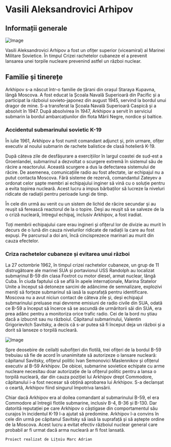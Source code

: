 # Vasili Aleksandrovici Arhipov

## Informații generale
 
 ![Image](https://upload.wikimedia.org/wikipedia/ro/f/f4/Vasili_Arkhipov.jpg)
 
 Vasili Aleksandrovici Arhipov a fost un ofițer superior (viceamiral) al Marinei Militare Sovietice. În timpul Crizei rachetelor cubaneze el a prevenit lansarea unei torpile nucleare prevenind astfel un război nuclear. 
 
## Familie și tinerețe
  Arkhipov s-a născut într-o familie de țărani din orașul Staraya Kupavna, lângă Moscova. A fost educat la Școala Navală Superioară din Pacific și a participat la războiul sovieto-japonez din august 1945, servind la bordul unui dragor de mine. S-a transferat la Școala Navală Superioară Caspică și a absolvit în 1947.
  După absolvirea în 1947, Arkhipov a servit în serviciul submarin la bordul ambarcațiunilor din flota Mării Negre, nordice și baltice.

### Accidentul submarinului sovietic K-19
  În iulie 1961, Arkhipov a fost numit comandant adjunct și, prin urmare, ofițer executiv al noului submarin de rachete balistice de clasă hotelieră K-19. 
  
  După câteva zile de desfășurare a exercițiilor în largul coastei de sud-est a Groenlandei, submarinul a dezvoltat o scurgere extremă în sistemul său de răcire a reactorului. Această scurgere a dus la defectarea sistemului de răcire. De asemenea, comunicațiile radio au fost afectate, iar echipajul nu a putut contacta Moscova. Fără sisteme de rezervă, comandantul Zateyev a ordonat celor șapte membri ai echipajului inginer să vină cu o soluție pentru a evita topirea nucleară. Acest lucru a impus bărbaților să lucreze la niveluri ridicate de radiații pentru perioade lungi de timp. 
  
  În cele din urmă au venit cu un sistem de lichid de răcire secundar și au reușit să ferească reactorul de la o topire. Deși au reușit să se salveze de la o criză nucleară, întregul echipaj, inclusiv Arkhipov, a fost iradiat. 
  
  Toți membrii echipajului care erau ingineri și ofițerul lor de divizie au murit în decurs de o lună din cauza nivelurilor ridicate de radiații la care au fost expuși. Pe parcursul a doi ani, încă cincisprezece marinari au murit din cauza efectelor.
  
### Criza rachetelor cubaneze și evitarea unui război
La 27 octombrie 1962, în timpul crizei rachetelor cubaneze, un grup de 11 distrugătoare ale marinei SUA și portavionul USS Randolph au localizat submarinul B-59 din clasa Foxtrot cu motor diesel, armat nuclear, lângă Cuba. În ciuda faptului că se află în apele internaționale, Marina Statelor Unite a început să detoneze sarcini de adâncime de semnalizare, explozivi meniți să forțeze submarinul să iasă la suprafață pentru identificare. Moscova nu a avut niciun contact de câteva zile și, deși echipajul submarinului preluase mai devreme emisiuni de radio civile din SUA, odată ce B-59 a început să încerce să se ascundă de urmăritorii săi din SUA, era prea adânc pentru a monitoriza orice trafic radio. Cei de la bord nu știau dacă a izbucnit sau nu războiul. Căpitanul submarinului, Valentin Grigorievitch Savitsky, a decis că s-ar putea să fi început deja un război și a dorit să lanseze o torpilă nucleară.

![Image](https://upload.wikimedia.org/wikipedia/commons/9/96/Soviet_b-59_submarine.jpg)

Spre deosebire de ceilalți subofițeri din flotilă, trei ofițeri de la bordul B-59 trebuiau să fie de acord în unanimitate să autorizeze o lansare nucleară: căpitanul Savitsky, ofițerul politic Ivan Semonovici Maslennikov și ofițerul executiv al B-59 Arkhipov. De obicei, submarine sovietice echipate cu arme nucleare necesitau doar autorizație de la ofițerul politic pentru a lansa o torpilă nucleară, dar din cauza poziției lui Arkhipov drept Commodore, căpitanului i-a fost necesar să obțină aprobarea lui Arkhipov. S-a declanșat o ceartă, Arkhipov fiind singurul împotriva lansării.

Chiar dacă Arkhipov era al doilea comandant al submarinului B-59, el era  Commodore al întregii flotile submarine, inclusiv B-4, B-36 și B-130. Dar datorită reputației pe care Arkhipov o câștigase din comportamentul său curajos în incidentul K-19 l-a ajutat să predomine. Arkhipov l-a convins în cele din urmă pe căpitanul Savitsky să iasă la suprafață și să aștepte ordine de la Moscova. Acest lucru a evitat efectiv războiul nuclear general care probabil ar fi urmat dacă arma nucleară ar fi fost lansată. 





```
Proiect realizat de Lițoiu Marc Adrian
```
